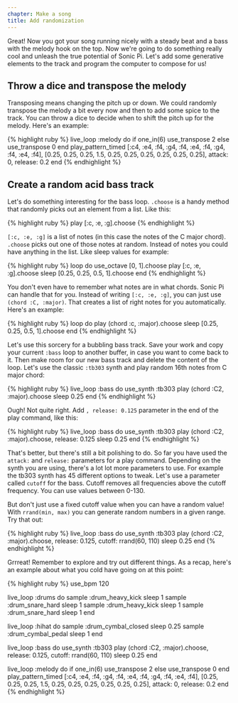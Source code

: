 ```yaml
---
chapter: Make a song
title: Add randomization
---
```


Great! Now you got your song running nicely with a steady beat and a bass with the melody hook on the top. Now we're going to do something really cool and unleash the true potential of Sonic Pi. Let's add some generative elements to the track and program the computer to compose for us!

## Throw a dice and transpose the melody

Transposing means changing the pitch up or down. We could randomly transpose the melody a bit every now and then to add some spice to the track. You can throw a dice to decide when to shift the pitch up for the melody. Here's an example:

{% highlight ruby %}
live_loop :melody do
  if one_in(6)
    use_transpose 2
  else
    use_transpose 0
  end
  play_pattern_timed [:c4, :e4, :f4, :g4, :f4, :e4, :f4, :g4, :f4, :e4, :f4], [0.25, 0.25, 0.25, 1.5, 0.25, 0.25, 0.25, 0.25, 0.25, 0.25], attack: 0, release: 0.2
end
{% endhighlight %}

## Create a random acid bass track

Let's do something interesting for the bass loop. `.choose` is a handy method that randomly picks out an element from a list. Like this:

{% highlight ruby %}
play [:c, :e, :g].choose
{% endhighlight %}

`[:c, :e, :g]` is a list of notes (in this case the notes of the C major chord). `.choose` picks out one of those notes at random. Instead of notes you could have anything in the list. Like sleep values for example:

{% highlight ruby %}
loop do
  use_octave [0, 1].choose
  play [:c, :e, :g].choose
  sleep [0.25, 0.25, 0.5, 1].choose
end
{% endhighlight %}

You don't even have to remember what notes are in what chords. Sonic Pi can handle that for you. Instead of writing `[:c, :e, :g]`, you can just use `(chord :C, :major)`. That creates a list of right notes for you automatically. Here's an example:

{% highlight ruby %}
loop do
  play (chord :c, :major).choose
  sleep [0.25, 0.25, 0.5, 1].choose
end
{% endhighlight %}

Let's use this sorcery for a bubbling bass track. Save your work and copy your current `:bass` loop to another buffer, in case you want to come back to it. Then make room for our new bass track and delete the content of the loop. Let's use the classic `:tb303` synth and play random 16th notes from C major chord:

{% highlight ruby %}
live_loop :bass do
  use_synth :tb303
  play (chord :C2, :major).choose
  sleep 0.25
end
{% endhighlight %}

Ough! Not quite right. Add `, release: 0.125` parameter in the end of the play command, like this:

{% highlight ruby %}
live_loop :bass do
  use_synth :tb303
  play (chord :C2, :major).choose, release: 0.125
  sleep 0.25
end
{% endhighlight %}

That's better, but there's still a bit polishing to do. So far you have used the `attack:` and `release:` parameters for a play command. Depending on the synth you are using, there's a lot lot more parameters to use. For example the tb303 synth has 45 different options to tweak. Let's use a parameter called `cutoff` for the bass. Cutoff removes all frequencies above the cutoff frequency. You can use values between 0-130.

But don't just use a fixed cutoff value when you can have a random value! With `rrand(min, max)` you can generate random numbers in a given range. Try that out:

{% highlight ruby %}
live_loop :bass do
  use_synth :tb303
  play (chord :C2, :major).choose, release: 0.125, cutoff: rrand(60, 110)
  sleep 0.25
end
{% endhighlight %}

Grrreat! Remember to explore and try out different things. As a recap, here's an example about what you cold have going on at this point:

{% highlight ruby %}
use_bpm 120

live_loop :drums do
  sample :drum_heavy_kick
  sleep 1
  sample :drum_snare_hard
  sleep 1
  sample :drum_heavy_kick
  sleep 1
  sample :drum_snare_hard
  sleep 1
end

live_loop :hihat do
  sample :drum_cymbal_closed
  sleep 0.25
  sample :drum_cymbal_pedal
  sleep 1
end

live_loop :bass do
  use_synth :tb303
  play (chord :C2, :major).choose, release: 0.125, cutoff: rrand(60, 110)
  sleep 0.25
end


live_loop :melody do
  if one_in(6)
    use_transpose 2
  else
    use_transpose 0
  end
  play_pattern_timed [:c4, :e4, :f4, :g4, :f4, :e4, :f4, :g4, :f4, :e4, :f4], [0.25, 0.25, 0.25, 1.5, 0.25, 0.25, 0.25, 0.25, 0.25, 0.25], attack: 0, release: 0.2
end
{% endhighlight %}
